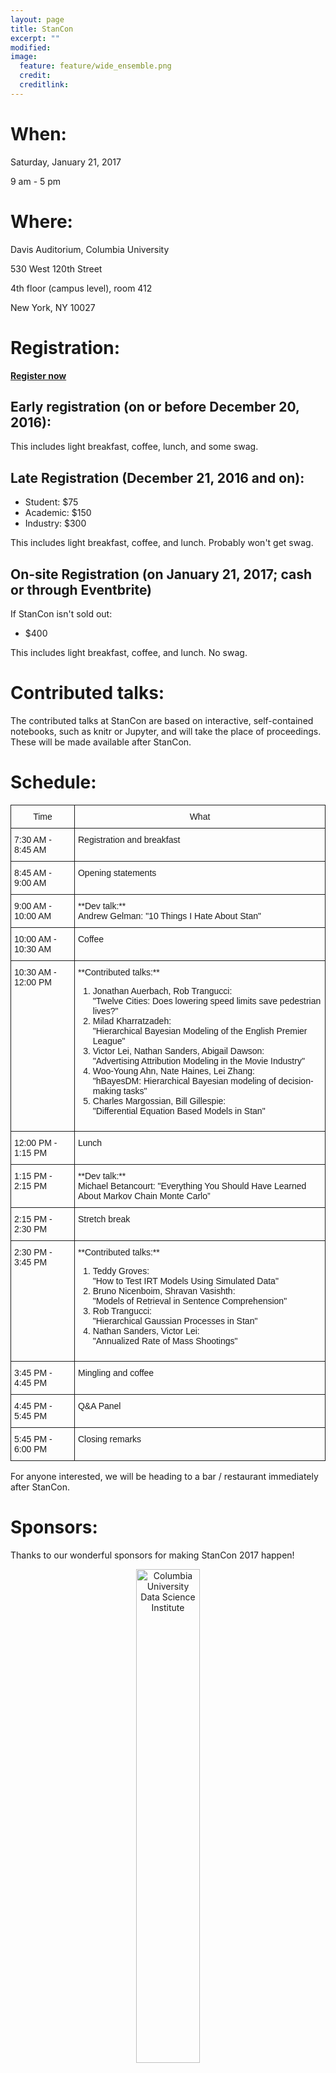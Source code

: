 ```yaml
---
layout: page
title: StanCon
excerpt: ""
modified:
image:
  feature: feature/wide_ensemble.png
  credit:
  creditlink:
---
```



# When:

Saturday, January 21, 2017

9 am - 5 pm

# Where:

Davis Auditorium, Columbia University

530 West 120th Street

4th floor (campus level), room 412

New York, NY 10027

# Registration:

[**Register now**](https://stancon2017.eventbrite.com)

## Early registration (on or before December 20, 2016):

This includes light breakfast, coffee, lunch, and some swag.

## Late Registration (December 21, 2016 and on):

- Student: $75
- Academic: $150
- Industry: $300

This includes light breakfast, coffee, and lunch. Probably won't get swag.

## On-site Registration (on January 21, 2017; cash or through Eventbrite)

If StanCon isn't sold out:

- $400

This includes light breakfast, coffee, and lunch. No swag.


# Contributed talks:

The contributed talks at StanCon are based on interactive, self-contained notebooks, such as knitr or Jupyter, and will take the place of proceedings. These will be made available after StanCon.

# Schedule:

<style type="text/css">
.tg  {border-collapse:collapse;border-spacing:0;}
.tg td{font-family:Arial, sans-serif;font-size:14px;padding:10px 5px;border-style:solid;border-width:1px;overflow:hidden;word-break:normal;}
.tg th{font-family:Arial, sans-serif;font-size:14px;font-weight:normal;padding:10px 5px;border-style:solid;border-width:1px;overflow:hidden;word-break:normal;}
.tg .tg-baqh{text-align:center;vertical-align:top}
.tg .tg-yw4l{vertical-align:top}
</style>
<table class="tg">
  <tr>
    <th class="tg-baqh">Time</th>
    <th class="tg-baqh">What</th>
  </tr>
  <tr>
    <td class="tg-yw4l">7:30 AM - 8:45 AM</td>
    <td class="tg-yw4l">Registration and breakfast</td>
  </tr>
  <tr>
    <td class="tg-yw4l">8:45 AM - 9:00 AM</td>
    <td class="tg-yw4l">Opening statements</td>
  </tr>
  <tr>
    <td class="tg-yw4l">9:00 AM - 10:00 AM</td>
    <td class="tg-yw4l">**Dev talk:**</br>
      Andrew Gelman: "10 Things I Hate About Stan"</td>
  </tr>
  <tr>
    <td class="tg-yw4l">10:00 AM - 10:30 AM</td>
    <td class="tg-yw4l">Coffee</td>
  </tr>
  <tr>
    <td class="tg-yw4l">10:30 AM - 12:00 PM</td>
    <td class="tg-yw4l">**Contributed talks:**</br>
      <ol>
      <li>Jonathan Auerbach, Rob Trangucci:</br>"Twelve Cities: Does lowering speed limits save pedestrian lives?"</li>
      <li>Milad Kharratzadeh:</br>
      "Hierarchical Bayesian Modeling of the English Premier League"</li>
      <li>Victor Lei, Nathan Sanders, Abigail Dawson:</br>
      "Advertising Attribution Modeling in the Movie Industry"</li>
      <li>Woo-Young Ahn, Nate Haines, Lei Zhang:</br>
      "hBayesDM: Hierarchical Bayesian modeling of decision-making tasks"</li>
      <li>Charles Margossian, Bill Gillespie:</br>
      "Differential Equation Based Models in Stan"</li>
      </ol>
    </td>
  </tr>
  <tr>
    <td class="tg-yw4l">12:00 PM - 1:15 PM</td>
    <td class="tg-yw4l">Lunch</td>
  </tr>
  <tr>
    <td class="tg-yw4l">1:15 PM - 2:15 PM</td>
    <td class="tg-yw4l">**Dev talk:**</br>
    Michael Betancourt: "Everything You Should Have Learned About Markov Chain Monte Carlo”
</td>
  </tr>
  <tr>
    <td class="tg-yw4l">2:15 PM - 2:30 PM</td>
    <td class="tg-yw4l">Stretch break</td>
  </tr>
  <tr>
    <td class="tg-yw4l">2:30 PM - 3:45 PM</td>
    <td class="tg-yw4l">**Contributed talks:**</br>
      <ol>
        <li>Teddy Groves:</br>
        "How to Test IRT Models Using Simulated Data"</li>
        <li> Bruno Nicenboim, Shravan Vasishth:</br>
        "Models of Retrieval in Sentence Comprehension"</li>
        <li>Rob Trangucci:</br>
        "Hierarchical Gaussian Processes in Stan"</li>
        <li>Nathan Sanders, Victor Lei:</br>
        "Annualized Rate of Mass Shootings"</li>
      </ol></td>
  </tr>
  <tr>
    <td class="tg-yw4l">3:45 PM - 4:45 PM</td>
    <td class="tg-yw4l">Mingling and coffee</td>
  </tr>
  <tr>
    <td class="tg-yw4l">4:45 PM - 5:45 PM</td>
    <td class="tg-yw4l">Q&amp;A Panel</td>
  </tr>
  <tr>
    <td class="tg-yw4l">5:45 PM - 6:00 PM</td>
    <td class="tg-yw4l">Closing remarks</td>
  </tr>
</table>
For anyone interested, we will be heading to a bar / restaurant immediately after StanCon.

# Sponsors:

Thanks to our wonderful sponsors for making StanCon 2017 happen!

<center><a href="http://datascience.columbia.edu" style="text-decoration: none"><img src="{{site.url}}/images/stancon2017/columbia_data_science_logo.png" alt="Columbia University Data Science Institute" style="width: 45%; min-width: 150px;" /></a></center>

<center><a href="http://metrumrg.com" style="text-decoration: none"><img src="{{site.url}}/images/stancon2017/metrum_logo.png" alt="Metrum Research Group" style="width: 40%; min-width: 150px;" vspace="20" /></a></center>

<center><a href=" https://www.rcanalytics.com/" style="text-decoration: none"><img src="{{site.url}}/images/stancon2017/real_capital_analytics.jpg" alt="Real Capital Analytics" style="width: 40%; min-width: 150px;" vspace="20" /></a></center>

<center><a href="http://stan.fit" style="text-decoration: none"><img src="{{site.url}}/images/stancon2017/stangroup_logo.png" alt="Stan Group Inc" style="width: 40%; min-width: 150px;" vspace="20" /></a></center>


# Sponsorship:

We are still looking for additional sponsorship for StanCon! Please email stancon@mc-stan.org for details or [sign up directly](https://stancon2017.eventbrite.com/?discount=sponsor#tickets).

# Code of Conduct:

StanCon has a [code of conduct](/events/stancon-code_of_conduct.html) to ensure
a safe and welcoming environment to all in attendance.

# Organizers:

- Michael Betancourt (Columbia University)
- Tamara Broderick (MIT)
- Jonah Gabry (Columbia University)
- Andrew Gelman (Columbia University)
- Ben Goodrich (Columbia University)
- Daniel Lee (Columbia University)
- Eric Novik (Stan Group Inc)
- Lizze Wolkovich (Harvard University)

